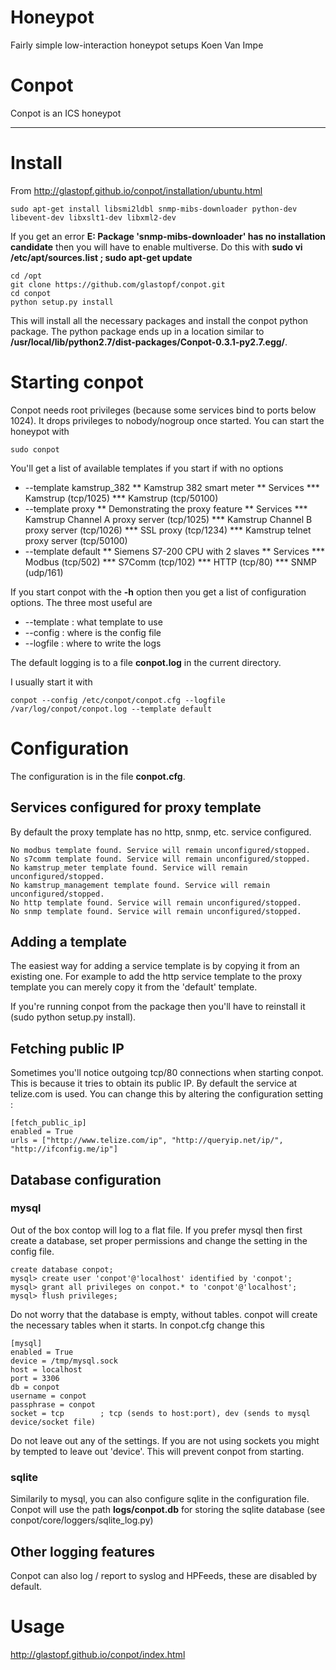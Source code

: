 # Honeypot
Fairly simple low-interaction honeypot setups
 Koen Van Impe

# Conpot

Conpot is an ICS honeypot

------------------------------------------------------------------------------------------

# Install 

From http://glastopf.github.io/conpot/installation/ubuntu.html

```
sudo apt-get install libsmi2ldbl snmp-mibs-downloader python-dev libevent-dev libxslt1-dev libxml2-dev
```

If you get an error **E: Package 'snmp-mibs-downloader' has no installation candidate** then you will have to enable multiverse. Do this with **sudo vi /etc/apt/sources.list ; sudo apt-get update** 

```
cd /opt
git clone https://github.com/glastopf/conpot.git
cd conpot
python setup.py install
```

This will install all the necessary packages and install the conpot python package. The python package ends up in a location similar to **/usr/local/lib/python2.7/dist-packages/Conpot-0.3.1-py2.7.egg/**.

# Starting conpot

Conpot needs root privileges (because some services bind to ports below 1024). It drops privileges to nobody/nogroup once started.
You can start the honeypot with 

```
sudo conpot
```

You'll get a list of available templates if you start if with no options

* --template kamstrup_382
** Kamstrup 382 smart meter
** Services 
*** Kamstrup (tcp/1025)
*** Kamstrup (tcp/50100)
* --template proxy
** Demonstrating the proxy feature
** Services 
*** Kamstrup Channel A proxy server (tcp/1025)
*** Kamstrup Channel B proxy server (tcp/1026)
*** SSL proxy (tcp/1234)
*** Kamstrup telnet proxy server (tcp/50100)
* --template default
** Siemens S7-200 CPU with 2 slaves
** Services 
*** Modbus (tcp/502)
*** S7Comm (tcp/102)
*** HTTP (tcp/80)
*** SNMP (udp/161)

If you start conpot with the **-h** option then you get a list of configuration options. The three most useful are

* --template : what template to use
* --config : where is the config file
* --logfile : where to write the logs

The default logging is to a file **conpot.log** in the current directory.

I usually start it with

```
conpot --config /etc/conpot/conpot.cfg --logfile /var/log/conpot/conpot.log --template default
```

# Configuration

The configuration is in the file **conpot.cfg**.

## Services configured for proxy template

By default the proxy template has no http, snmp, etc. service configured.

```
No modbus template found. Service will remain unconfigured/stopped.
No s7comm template found. Service will remain unconfigured/stopped.
No kamstrup_meter template found. Service will remain unconfigured/stopped.
No kamstrup_management template found. Service will remain unconfigured/stopped.
No http template found. Service will remain unconfigured/stopped.
No snmp template found. Service will remain unconfigured/stopped.
```

## Adding a template 

The easiest way for adding a service template is by copying it from an existing one. For example to add the http service template to the proxy template you can merely copy it from the 'default' template.

If you're running conpot from the package then you'll have to reinstall it (sudo python setup.py install).

## Fetching public IP

Sometimes you'll notice outgoing tcp/80 connections when starting conpot. This is because it tries to obtain its public IP. By default the service at telize.com is used. You can change this by altering the configuration setting :

```
[fetch_public_ip]
enabled = True
urls = ["http://www.telize.com/ip", "http://queryip.net/ip/", "http://ifconfig.me/ip"]
```

## Database configuration

### mysql
Out of the box contop will log to a flat file. If you prefer mysql then first create a database, set proper permissions and change the setting in the config file.

```
create database conpot;
mysql> create user 'conpot'@'localhost' identified by 'conpot';
mysql> grant all privileges on conpot.* to 'conpot'@'localhost';
mysql> flush privileges;
```

Do not worry that the database is empty, without tables. conpot will create the necessary tables when it starts.
In conpot.cfg change this

```
[mysql]
enabled = True
device = /tmp/mysql.sock
host = localhost
port = 3306
db = conpot
username = conpot
passphrase = conpot
socket = tcp        ; tcp (sends to host:port), dev (sends to mysql device/socket file)
```

Do not leave out any of the settings. If you are not using sockets you might by tempted to leave out 'device'. This will prevent conpot from starting.

### sqlite

Similarily to mysql, you can also configure sqlite in the configuration file.
Conpot will use the path **logs/conpot.db** for storing the sqlite database (see conpot/core/loggers/sqlite_log.py)

## Other logging features

Conpot can also log / report to syslog and HPFeeds, these are disabled by default.

# Usage

http://glastopf.github.io/conpot/index.html

